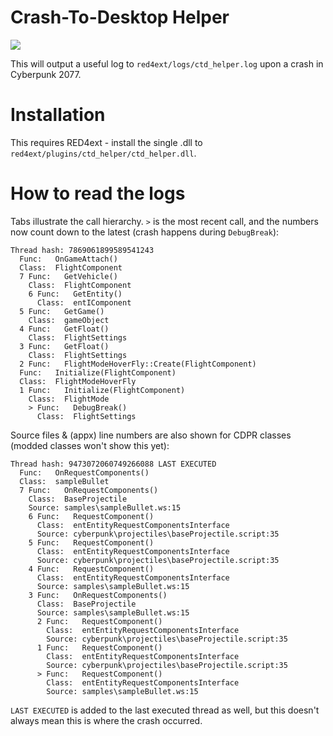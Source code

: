 # Crash-To-Desktop Helper

![](https://byob.yarr.is/jackhumbert/ctd_helper/cp_version)

This will output a useful log to `red4ext/logs/ctd_helper.log` upon a crash in Cyberpunk 2077.

# Installation

This requires RED4ext - install the single .dll to `red4ext/plugins/ctd_helper/ctd_helper.dll`.

# How to read the logs

Tabs illustrate the call hierarchy. `>` is the most recent call, and the numbers now count down to the latest (crash happens during `DebugBreak`):

```Log
Thread hash: 7869061899589541243
  Func:   OnGameAttach()
  Class:  FlightComponent
  7 Func:   GetVehicle()
    Class:  FlightComponent
    6 Func:   GetEntity()
      Class:  entIComponent
  5 Func:   GetGame()
    Class:  gameObject
  4 Func:   GetFloat()
    Class:  FlightSettings
  3 Func:   GetFloat()
    Class:  FlightSettings
  2 Func:   FlightModeHoverFly::Create(FlightComponent)
  Func:   Initialize(FlightComponent)
  Class:  FlightModeHoverFly
  1 Func:   Initialize(FlightComponent)
    Class:  FlightMode
    > Func:   DebugBreak()
      Class:  FlightSettings
```

Source files & (appx) line numbers are also shown for CDPR classes (modded classes won't show this yet):

```Log
Thread hash: 9473072060749266088 LAST EXECUTED
  Func:   OnRequestComponents()
  Class:  sampleBullet
  7 Func:   OnRequestComponents()
    Class:  BaseProjectile
    Source: samples\sampleBullet.ws:15
    6 Func:   RequestComponent()
      Class:  entEntityRequestComponentsInterface
      Source: cyberpunk\projectiles\baseProjectile.script:35
    5 Func:   RequestComponent()
      Class:  entEntityRequestComponentsInterface
      Source: cyberpunk\projectiles\baseProjectile.script:35
    4 Func:   RequestComponent()
      Class:  entEntityRequestComponentsInterface
      Source: samples\sampleBullet.ws:15
    3 Func:   OnRequestComponents()
      Class:  BaseProjectile
      Source: samples\sampleBullet.ws:15
      2 Func:   RequestComponent()
        Class:  entEntityRequestComponentsInterface
        Source: cyberpunk\projectiles\baseProjectile.script:35
      1 Func:   RequestComponent()
        Class:  entEntityRequestComponentsInterface
        Source: cyberpunk\projectiles\baseProjectile.script:35
      > Func:   RequestComponent()
        Class:  entEntityRequestComponentsInterface
        Source: samples\sampleBullet.ws:15
```

`LAST EXECUTED` is added to the last executed thread as well, but this doesn't always mean this is where the crash occurred.
